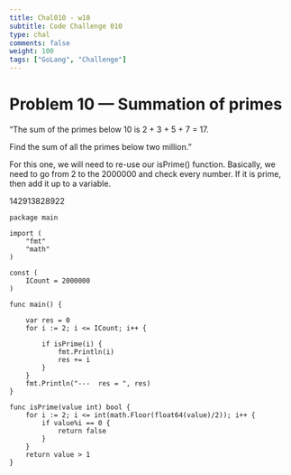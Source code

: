 ```yaml
---
title: Chal010 - w10
subtitle: Code Challenge 010
type: chal
comments: false
weight: 100
tags: ["GoLang", "Challenge"]
---
```


# Problem 10 — Summation of primes
“The sum of the primes below 10 is 2 + 3 + 5 + 7 = 17.

Find the sum of all the primes below two million.”

For this one, we will need to re-use our isPrime() function. Basically, we need to go from 2 to the 2000000 and check every number. If it is prime, then add it up to a variable.


142913828922





~~~
package main

import (
	"fmt"
	"math"
)

const (
	ICount = 2000000
)

func main() {

	var res = 0
	for i := 2; i <= ICount; i++ {

		if isPrime(i) {
			fmt.Println(i)
			res += i
		}
	}
	fmt.Println("---  res = ", res)
}

func isPrime(value int) bool {
	for i := 2; i <= int(math.Floor(float64(value)/2)); i++ {
		if value%i == 0 {
			return false
		}
	}
	return value > 1
}


~~~
